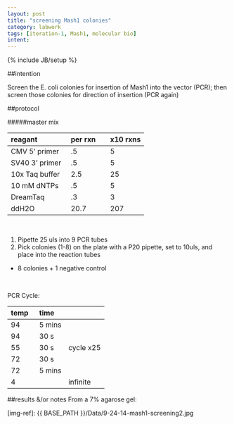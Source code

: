 ```yaml
---
layout: post
title: "screening Mash1 colonies"
category: labwork
tags: [iteration-1, Mash1, molecular bio]
intent: 
---
```

{% include JB/setup %}

##intention

Screen the E. coli colonies for insertion of Mash1 into the vector (PCR); then screen those colonies for direction of insertion (PCR again)

##protocol

#####master mix

<table>
<thead>
<tr class="header">
<th align="left">reagant&nbsp;&nbsp;&nbsp;&nbsp; &nbsp;&nbsp;&nbsp;&nbsp; &nbsp;&nbsp;&nbsp;&nbsp;</th>
<th align="left">per rxn   &nbsp;&nbsp;&nbsp;</th>
<th align="left">x10 rxns</th>
</tr>
</thead>
<tbody>
<tr class="odd">
<td align="left">CMV 5’ primer</td>
<td align="left">.5</td>
<td align="left">5</td>
</tr>
<tr class="even">
<td align="left">SV40 3’ primer</td>
<td align="left">.5</td>
<td align="left">5</td>
</tr>
<tr class="odd">
<td align="left">10x Taq buffer</td>
<td align="left">2.5</td>
<td align="left">25</td>
</tr>
<tr class="even">
<td align="left">10 mM dNTPs</td>
<td align="left">.5</td>
<td align="left">5</td>
</tr>
<tr class="odd">
<td align="left">DreamTaq</td>
<td align="left">.3</td>
<td align="left">3</td>
</tr>
<tr class="even">
<td align="left">ddH2O</td>
<td align="left">20.7</td>
<td align="left">207</td>
</tr>
</tbody>
</table>

<br>

 1. Pipette 25 uls into 9 PCR tubes 
 2. Pick colonies (1-8) on the plate with a P20 pipette, set to 10uls, and place into the reaction tubes
  * 8 colonies + 1 negative control
<br>

PCR Cycle: 

<table>
<thead>
<tr class="header">
<th align="left">temp&nbsp;&nbsp;</th>
<th align="left">time</th>
<th align="left"></th>
</tr>
</thead>
<tbody>
<tr class="odd">
<td align="left">94</td>
<td align="left">5 mins</td>
<td align="left"></td>
</tr>
<tr class="even">
<td align="left">94</td>
<td align="left">30 s</td>
<td align="left"></td>
</tr>
<tr class="odd">
<td align="left">55</td>
<td align="left">30 s</td>
<td align="left">cycle x25</td>
</tr>
<tr class="even">
<td align="left">72</td>
<td align="left">30 s</td>
<td align="left"></td>
</tr>
<tr class="odd">
<td align="left">72</td>
<td align="left">5 mins</td>
<td align="left"></td>
</tr>
<tr class="even">
<td align="left">4</td>
<td align="left"></td>
<td align="left">infinite</td>
</tr>
</tbody>
</table>

##results &/or notes
From a 7% agarose gel:

 [img-ref]:  {{ BASE_PATH }}/Data/9-24-14-mash1-screening2.jpg
